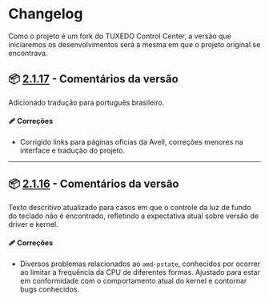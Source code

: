 # Changelog

Como o projeto é um fork do TUXEDO Control Center, a versão que iniciaremos os desenvolvimentos será a mesma em que o projeto original se encontrava.

## 📦 [2.1.17](https://github.com/avell-labs/avell-control-center/releases/tag/2.1.17) - Comentários da versão

Adicionado tradução para português brasileiro.

#### 🩹 Correções

- Corrigido links para páginas oficias da Avell, correções menores na interface e tradução do projeto.

---

## 📦 [2.1.16](https://github.com/avell-labs/avell-control-center/releases/tag/2.1.16) - Comentários da versão

Texto descritivo atualizado para casos em que o controle da luz de fundo do teclado não é encontrado, refletindo a expectativa atual sobre versão de driver e kernel.

#### 🩹 Correções

- Diversos problemas relacionados ao `amd-pstate`, conhecidos por ocorrer ao limitar a frequência da CPU de diferentes formas. Ajustado para estar em conformidade com o comportamento atual do kernel e contornar bugs conhecidos.
